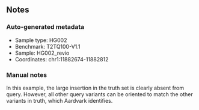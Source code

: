 ## Notes
### Auto-generated metadata
* Sample type: HG002
* Benchmark: T2TQ100-V1.1
* Sample: HG002_revio
* Coordinates: chr1:11882674-11882812

### Manual notes
In this example, the large insertion in the truth set is clearly absent from query.
However, all other query variants can be oriented to match the other variants in truth, which Aardvark identifies.
